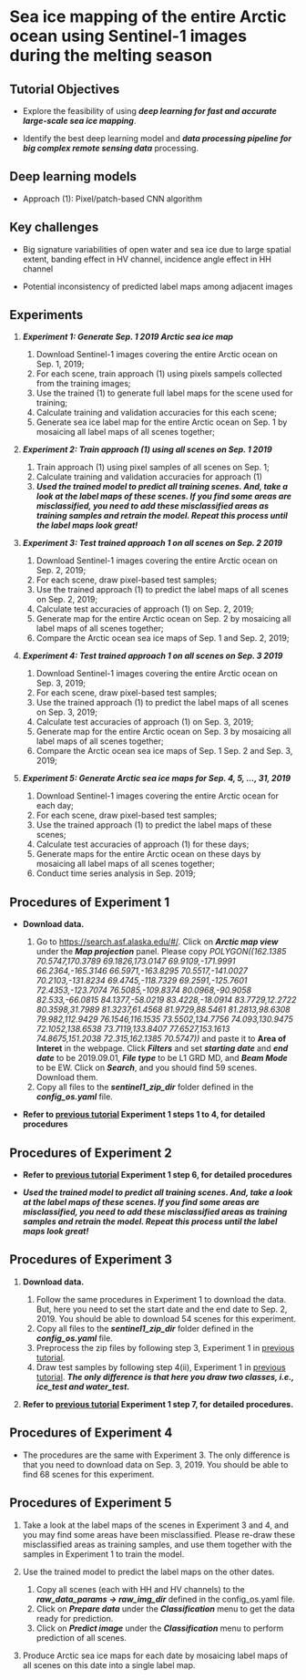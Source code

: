 # Sea ice mapping of the entire Arctic ocean using Sentinel-1 images during the melting season 

## Tutorial Objectives

* Explore the feasibility of using ***deep learning for fast and accurate large-scale sea ice mapping***.

* Identify the best deep learning model and ***data processing pipeline for big complex remote sensing data*** processing.

## Deep learning models

* Approach (1): Pixel/patch-based CNN algorithm

## Key challenges

* Big signature variabilities of open water and sea ice due to large spatial extent, banding effect in HV channel, incidence angle effect in HH channel

* Potential inconsistency of predicted label maps among adjacent images 


## Experiments

1. ***Experiment 1: Generate Sep. 1 2019 Arctic sea ice map***

    1. Download Sentinel-1 images covering the entire Arctic ocean on Sep. 1, 2019;
    1. For each scene, train approach (1) using pixels sampels collected from the training images;
    1. Use the trained (1) to generate full label maps for the scene used for training;
    1. Calculate training and validation accuracies for this each scene;
    1. Generate sea ice label map for the entire Arctic ocean on Sep. 1 by mosaicing all label maps of all scenes together;
 
1. ***Experiment 2: Train approach (1) using all scenes on Sep. 1 2019***

    1. Train approach (1) using pixel samples of all scenes on Sep. 1;
    1. Calculate training and validation accuracies for approach (1)
    1. ***Used the trained model to predict all training scenes. And, take a look at the label maps of these scenes. If you find some areas are misclassified, you need to add these misclassified areas as training samples and retrain the model. Repeat this process until the label maps look great!***

1. ***Experiment 3: Test trained approach 1 on all scenes on Sep. 2 2019***

    1. Download Sentinel-1 images covering the entire Arctic ocean on Sep. 2, 2019;
    1. For each scene, draw pixel-based test samples;
    1. Use the trained approach (1) to predict the label maps of all scenes on Sep. 2, 2019;
    1. Calculate test accuracies of approach (1) on Sep. 2, 2019; 
    1. Generate map for the entire Arctic ocean on Sep. 2 by mosaicing all label maps of all scenes together;
    1. Compare the Arctic ocean sea ice maps of Sep. 1 and Sep. 2, 2019;

1. ***Experiment 4: Test trained approach 1 on all scenes on Sep. 3 2019***

    1. Download Sentinel-1 images covering the entire Arctic ocean on Sep. 3, 2019;
    1. For each scene, draw pixel-based test samples;
    1. Use the trained approach (1) to predict the label maps of all scenes on Sep. 3, 2019;
    1. Calculate test accuracies of approach (1) on Sep. 3, 2019; 
    1. Generate map for the entire Arctic ocean on Sep. 3 by mosaicing all label maps of all scenes together;
    1. Compare the Arctic ocean sea ice maps of Sep. 1 Sep. 2 and Sep. 3, 2019;

1. ***Experiment 5: Generate Arctic sea ice maps for Sep. 4, 5, ..., 31, 2019***

    1. Download Sentinel-1 images covering the entire Arctic ocean for each day;
    1. For each scene, draw pixel-based test samples;
    1. Use the trained approach (1) to predict the label maps of these scenes;
    1. Calculate test accuracies of approach (1) for these days; 
    1. Generate maps for the entire Arctic ocean on these days by mosaicing all label maps of all scenes together;
    1. Conduct time series analysis in Sep. 2019;

## Procedures of Experiment 1

* **Download data.** 
    1. Go to https://search.asf.alaska.edu/#/. Click on ***Arctic map view*** under the ***Map projection*** panel. Please copy *POLYGON((162.1385 70.5747,170.3789 69.1826,173.0147 69.9109,-171.9991 66.2364,-165.3146 66.5971,-163.8295 70.5517,-141.0027 70.2103,-131.8234 69.4745,-118.7329 69.2591,-125.7601 72.4353,-123.7074 76.5085,-109.8374 80.0968,-90.9058 82.533,-66.0815 84.1377,-58.0219 83.4228,-18.0914 83.7729,12.2722 80.3598,31.7989 81.3237,61.4568 81.9729,88.5461 81.2813,98.6308 79.982,112.9429 76.1546,116.1535 73.5502,134.7756 74.093,130.9475 72.1052,138.6538 73.7119,133.8407 77.6527,153.1613 74.8675,151.2038 72.315,162.1385 70.5747))* and paste it to **Area of Interet** in the webpage. Click ***Filters*** and set ***starting date*** and ***end date*** to be 2019.09.01, ***File type*** to be L1 GRD MD, and ***Beam Mode*** to be EW. Click on ***Search***, and you should find 59 scenes. Download them. 
    1. Copy all files to the ***sentinel1_zip_dir*** folder defined in the ***config_os.yaml*** file. 

* **Refer to [previous tutorial](./combining_pixel_image_sea_ice_sentinel1.md) Experiment 1 steps 1 to 4, for detailed procedures** 
 
## Procedures of Experiment 2

* **Refer to [previous tutorial](./combining_pixel_image_sea_ice_sentinel1.md) Experiment 1 step 6, for detailed procedures** 

* ***Used the trained model to predict all training scenes. And, take a look at the label maps of these scenes. If you find some areas are misclassified, you need to add these misclassified areas as training samples and retrain the model. Repeat this process until the label maps look great!***


## Procedures of Experiment 3

1. **Download data.** 
    1. Follow the same procedures in Experiment 1 to download the data. But, here you need to set the start date and the end date to Sep. 2, 2019. You should be able to download 54 scenes for this experiment. 
    1. Copy all files to the ***sentinel1_zip_dir*** folder defined in the ***config_os.yaml*** file. 
    1. Preprocess the zip files by following step 3, Experiment 1 in [previous tutorial](./combining_pixel_image_sea_ice_sentinel1.md). 
    1. Draw test samples by following step 4(ii), Experiment 1 in [previous tutorial](./combining_pixel_image_sea_ice_sentinel1.md). ***The only difference is that here you draw two classes, i.e., ice_test and water_test.***

1. **Refer to [previous tutorial](./combining_pixel_image_sea_ice_sentinel1.md) Experiment 1 step 7, for detailed procedures.** 
 

## Procedures of Experiment 4

* The procedures are the same with Experiment 3. The only difference is that you need to download data on Sep. 3, 2019. You should be able to find 68 scenes for this experiment. 


## Procedures of Experiment 5

1. Take a look at the label maps of the scenes in Experiment 3 and 4, and you may find some areas have been misclassified. Please re-draw these misclassified areas as training samples, and use them together with the samples in Experiment 1 to train the model. 
    
1. Use the trained model to predict the label maps on the other dates. 

    1. Copy all scenes (each with HH and HV channels) to the ***raw_data_params -> raw_img_dir*** defined in the config_os.yaml file. 
    1. Click on ***Prepare data*** under the ***Classification*** menu to get the data ready for prediction.
    1. Click on ***Predict image*** under the ***Classification*** menu to perform prediction of all scenes. 
    
1. Produce Arctic sea ice maps for each date by mosaicing label maps of all scenes on this date into a single label map. 
